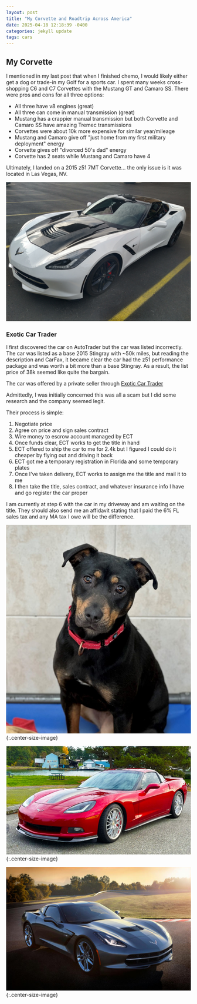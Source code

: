 ```yaml
---
layout: post
title: "My Corvette and Roadtrip Across America"
date: 2025-04-18 12:18:39 -0400
categories: jekyll update
tags: cars
---
```


<h2> My Corvette </h2>

I mentioned in my last post that when I finished chemo, I would likely either get a dog or trade-in my Golf for a sports car. I spent many weeks cross-shopping C6 and C7 Corvettes with the Mustang GT and Camaro SS. There were pros and cons for all three options:

- All three have v8 engines (great)
- All three can come in manual transmission (great)
- Mustang has a crappier manual transmission but both Corvette and Camaro SS have amazing Tremec transmissions
- Corvettes were about 10k more expensive for similar year/mileage
- Mustang and Camaro give off "just home from my first military deployment" energy
- Corvette gives off "divorced 50's dad" energy
- Corvette has 2 seats while Mustang and Camaro have 4

Ultimately, I landed on a 2015 z51 7MT Corvette... the only issue is it was located in Las Vegas, NV.

![c7](/assets/cars/2015-corvette.jpg)

<h3> Exotic Car Trader </h3>

I first discovered the car on AutoTrader but the car was listed incorrectly. The car was listed as a base 2015 Stingray with ~50k miles, but reading the description and CarFax, it became clear the car had the z51 performance package and was worth a bit more than a base Stingray. As a result, the list price of 38k seemed like quite the bargain.

The car was offered by a private seller through [Exotic Car Trader][exotic-car-trader]

Admittedly, I was initially concerned this was all a scam but I did some research and the company seemed legit.

Their process is simple:

1. Negotiate price
2. Agree on price and sign sales contract
3. Wire money to escrow account managed by ECT
4. Once funds clear, ECT works to get the title in hand
5. ECT offered to ship the car to me for 2.4k but I figured I could do it cheaper by flying out and driving it back
6. ECT got me a temporary registration in Florida and some temporary plates
7. Once I've taken delivery, ECT works to assign me the title and mail it to me
8. I then take the title, sales contract, and whatever insurance info I have and go register the car proper

I am currently at step 6 with the car in my driveway and am waiting on the title. They should also send me an affidavit stating that I paid the 6% FL sales tax and any MA tax I owe will be the difference.



![dog](/assets/cancer/dog.jpg){:.center-size-image}

![c6](/assets/cancer/c6.png){:.center-size-image}

![c7](/assets/cancer/c7.jpeg){:.center-size-image}

[exotic-car-trader]: https://exoticcartrader.com
